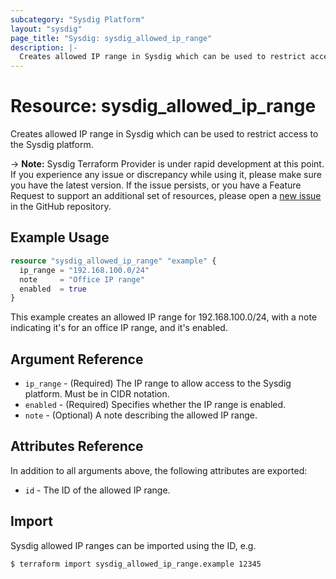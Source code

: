 ```yaml
---
subcategory: "Sysdig Platform"
layout: "sysdig"
page_title: "Sysdig: sysdig_allowed_ip_range"
description: |-
  Creates allowed IP range in Sysdig which can be used to restrict access to the Sysdig platform.
---
```


# Resource: sysdig_allowed_ip_range

Creates allowed IP range in Sysdig which can be used to restrict access to the Sysdig platform.

-> **Note:** Sysdig Terraform Provider is under rapid development at this point. If you experience any issue or discrepancy while using it, please make sure you have the latest version. If the issue persists, or you have a Feature Request to support an additional set of resources, please open a [new issue](https://github.com/sysdiglabs/terraform-provider-sysdig/issues/new) in the GitHub repository.

## Example Usage

```terraform
resource "sysdig_allowed_ip_range" "example" {
  ip_range = "192.168.100.0/24"
  note     = "Office IP range"
  enabled  = true
}

```
This example creates an allowed IP range for 192.168.100.0/24, with a note indicating it's for an office IP range, and it's enabled.


## Argument Reference

* `ip_range` - (Required) The IP range to allow access to the Sysdig platform. Must be in CIDR notation.
* `enabled` - (Required) Specifies whether the IP range is enabled.
* `note` - (Optional) A note describing the allowed IP range.

## Attributes Reference

In addition to all arguments above, the following attributes are exported:  
* `id` - The ID of the allowed IP range.

## Import

Sysdig allowed IP ranges can be imported using the ID, e.g.

```
$ terraform import sysdig_allowed_ip_range.example 12345
```
